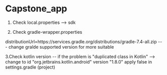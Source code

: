 # Capstone_app

1. Check local.properties --> sdk

2. Check gradle-wrapper.properties

distributionUrl=https\://services.gradle.org/distributions/gradle-7.4-all.zip
--- change gralde supported version for more suitable

3.Check kotlin version 
-- if the problem is "duplicated class in Kotlin" --> change to  id "org.jetbrains.kotlin.android" version "1.8.0" apply false
in settings.gradle (project) 